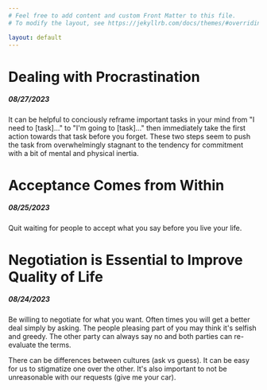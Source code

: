 ```yaml
---
# Feel free to add content and custom Front Matter to this file.
# To modify the layout, see https://jekyllrb.com/docs/themes/#overriding-theme-defaults

layout: default
---
```

<h1>Dealing with Procrastination</h1>
<h5>08/27/2023</h5>
It can be helpful to conciously reframe important tasks in your mind from "I need to [task]..." to "I'm going to [task]..." then immediately take the first action towards that task before you forget.  These two steps seem to push the task from overwhelmingly stagnant to the tendency for commitment with a bit of mental and physical inertia.

<h1>Acceptance Comes from Within</h1>
<h5>08/25/2023</h5>
Quit waiting for people to accept what you say before you live your life.

<h1>Negotiation is Essential to Improve Quality of Life</h1>
<h5>08/24/2023</h5>
Be willing to negotiate for what you want.  Often times you will get a better deal simply by asking.  The people pleasing part of you may think it's selfish and greedy.  The other party can always say no and both parties can re-evaluate the terms.

There can be differences between cultures (ask vs guess).  It can be easy for us to stigmatize one over the other.  It's also important to not be unreasonable with our requests (give me your car).
